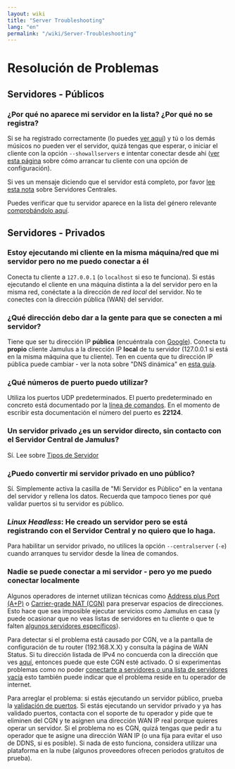 ```yaml
---
layout: wiki
title: "Server Troubleshooting"
lang: "en"
permalink: "/wiki/Server-Troubleshooting"
---
```


# Resolución de Problemas

## Servidores - Públicos

### ¿Por qué no aparece mi servidor en la lista? ¿Por qué no se registra?

Si se ha registrado correctamente (lo puedes [ver aquí](http://jamulus.softins.co.uk/)) y tú o los demás músicos no pueden ver el servidor, quizá tengas que esperar, o iniciar el cliente con la opción `--showallservers` e intentar conectar desde ahí ([ver esta página](Command-Line-Options) sobre cómo arrancar tu cliente con una opción de configuración).

Si ves un mensaje diciendo que el servidor está completo, por favor [lee esta nota](Central-Servers) sobre Servidores Centrales.

Puedes verificar que tu servidor aparece en la lista del género relevante [comprobándolo aquí](http://jamulus.softins.co.uk/).

## Servidores - Privados

### Estoy ejecutando mi cliente en la misma máquina/red que mi servidor pero no me puedo conectar a él

Conecta tu cliente a `127.0.0.1` (o `localhost` si eso te funciona). Si estás ejecutando el cliente en una máquina distinta a la del servidor pero en la misma red, conéctate a la dirección de _red local_ del servidor. No te conectes con la dirección pública (WAN) del servidor.

### ¿Qué dirección debo dar a la gente para que se conecten a mi servidor?

Tiene que ser tu dirección IP **pública** (encuéntrala con [Google](https://www.google.com/search?q=whatsmyip)). Conecta tu **propio** cliente Jamulus a la dirección IP **local** de tu servidor (127.0.0.1 si está en la misma máquina que tu cliente). Ten en cuenta que tu dirección IP pública puede cambiar - ver la nota sobre "DNS dinámica" en [esta guía](Running-a-Private-Server).

### ¿Qué números de puerto puedo utilizar?

Utiliza los puertos UDP predeterminados. El puerto predeterminado en concreto está documentado por la [línea de comandos](Command-Line-Options). En el momento de escribir esta documentación el número del puerto es **22124**.

### Un servidor privado ¿es un servidor directo, sin contacto con el Servidor Central de Jamulus?

Sí. Lee sobre [Tipos de Servidor](Choosing-a-Server-Type)

### ¿Puedo convertir mi servidor privado en uno público?

Sí. Simplemente activa la casilla de "Mi Servidor es Público" en la ventana del servidor y rellena los datos. Recuerda que tampoco tienes por qué validar puertos si tu servidor es público.

### **_Linux Headless_**: He creado un servidor pero se está registrando con el Servidor Central y no quiero que lo haga.

Para habilitar un servidor privado, no utilices la opción `--centralserver` (`-e`) cuando arranques tu servidor desde la línea de comandos.

### Nadie se puede conectar a mi servidor - pero yo me puedo conectar localmente

Algunos operadores de internet utilizan técnicas como [Address plus Port (A+P)](https://en.wikipedia.org/wiki/Address_plus_Port) o [Carrier-grade NAT (CGN)](https://en.wikipedia.org/wiki/Carrier-grade_NAT) para preservar espacios de direcciones. Esto hace que sea imposible ejecutar servicios como Jamulus en casa (y puede ocasionar que no veas listas de servidores en tu cliente o que te falten [algunos servidores específicos](https://sourceforge.net/p/llcon/discussion/server/thread/f72b293af0/)).

Para detectar si el problema está causado por CGN, ve a la pantalla de configuración de tu router (192.168.X.X) y consulta la página de WAN Status. Si tu dirección listada de IPv4 no concuerda con la dirección que ves [aquí](https://ifconfig.me), entonces puede que este CGN esté activado. O si experimentas problemas como no poder [conectarte a servidores o una lista de servidores vacía](https://sourceforge.net/p/llcon/discussion/533517/thread/b3eea395c4/) esto también puede indicar que el problema reside en tu operador de internet.

Para arreglar el problema: si estás ejecutando un servidor público, prueba la [validación de puertos](Running-a-Private-Server#port-forwarding). Si estás ejecutando un servidor privado y ya has validado puertos, contacta con el soporte de tu operador y pide que te eliminen del CGN y te asignen una dirección WAN IP real porque quieres operar un servidor. Si el problema no es CGN, quizá tengas que pedir a tu operador que te asigne una dirección WAN IP (o una fija para evitar el uso de DDNS, si es posible). Si nada de esto funciona, considera utilizar una plataforma en la nube (algunos proveedores ofrecen periodos gratuitos de prueba).
